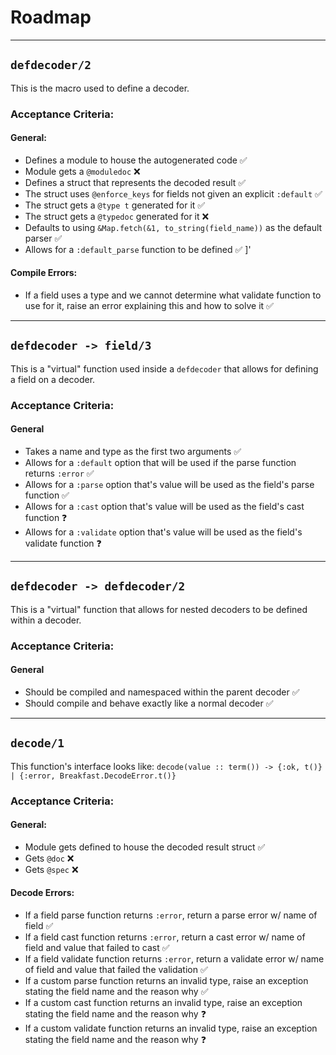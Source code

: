 # Roadmap

---

## `defdecoder/2`

This is the macro used to define a decoder.

### Acceptance Criteria:

#### General:
- Defines a module to house the autogenerated code ✅
- Module gets a `@moduledoc` ❌
- Defines a struct that represents the decoded result ✅
- The struct uses `@enforce_keys` for fields not given an explicit `:default` ✅
- The struct gets a `@type t` generated for it ✅
- The struct gets a `@typedoc` generated for it ❌
- Defaults to using `&Map.fetch(&1, to_string(field_name))` as the default parser ✅
- Allows for a `:default_parse` function to be defined ✅
]'
#### Compile Errors:
- If a field uses a type and we cannot determine what validate function to use for it, raise an error explaining this and how to solve it ✅

---

## `defdecoder -> field/3`

This is a "virtual" function used inside a `defdecoder` that allows for defining a field on a decoder.

### Acceptance Criteria:

#### General
- Takes a name and type as the first two arguments ✅
- Allows for a `:default` option that will be used if the parse function returns `:error` ✅
- Allows for a `:parse` option that's value will be used as the field's parse function ✅
- Allows for a `:cast` option that's value will be used as the field's cast function ❓
- Allows for a `:validate` option that's value will be used as the field's validate function ❓
---

## `defdecoder -> defdecoder/2`

This is a "virtual" function that allows for nested decoders to be defined within a decoder.

### Acceptance Criteria:

#### General
- Should be compiled and namespaced within the parent decoder ✅
- Should compile and behave exactly like a normal decoder ✅

---

## `decode/1`

This function's interface looks like: `decode(value :: term()) -> {:ok, t()} | {:error, Breakfast.DecodeError.t()}`

### Acceptance Criteria:

#### General:
- Module gets defined to house the decoded result struct ✅
- Gets `@doc` ❌
- Gets `@spec` ❌

#### Decode Errors:
- If a field parse function returns `:error`, return a parse error w/ name of field ✅
- If a field cast function returns `:error`, return a cast error w/ name of field and value that failed to cast ✅
- If a field validate function returns `:error`, return a validate error w/ name of field and value that failed the validation ✅
- If a custom parse function returns an invalid type, raise an exception stating the field name and the reason why ✅
- If a custom cast function returns an invalid type, raise an exception stating the field name and the reason why ❓
- If a custom validate function returns an invalid type, raise an exception stating the field name and the reason why ❓
